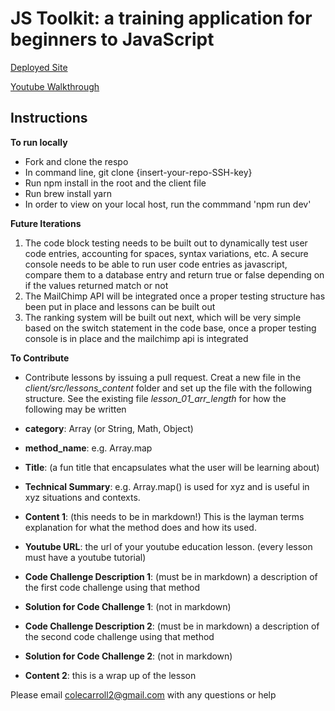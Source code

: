# JS Toolkit: a training application for beginners to JavaScript

[Deployed Site](https://www.jstoolkit.io)

[Youtube Walkthrough](https://youtu.be/w3dXfNHWhdo)

## Instructions

**To run locally**

* Fork and clone the respo
* In command line, git clone {insert-your-repo-SSH-key}
* Run npm install in the root and the client file
* Run brew install yarn
* In order to view on your local host, run the commmand 'npm run dev'

**Future Iterations**

1. The code block testing needs to be built out to dynamically test user code entries, accounting for spaces, syntax variations, etc. A secure console needs to be able to run user code entries as javascript, compare them to a database entry and return true or false depending on if the values returned match or not
2. The MailChimp API will be integrated once a proper testing structure has been put in place and lessons can be built out
3. The ranking system will be built out next, which will be very simple based on the switch statement in the code base, once a proper testing console is in place and the mailchimp api is integrated

**To Contribute**

* Contribute lessons by issuing a pull request. Creat a new file in the _client/src/lessons_content_ folder and set up the file with the following structure. See the existing file _lesson_01_arr_length_ for how the following may be written

* **category**: Array (or String, Math, Object)
* **method_name**: e.g. Array.map
* **Title**: (a fun title that encapsulates what the user will be learning about)
* **Technical Summary**: e.g. Array.map() is used for xyz and is useful in xyz situations and contexts.
* **Content 1**: (this needs to be in markdown!) This is the layman terms explanation for what the method does and how its used.
* **Youtube URL**: the url of your youtube education lesson. (every lesson must have a youtube tutorial)
* **Code Challenge Description 1**: (must be in markdown) a description of the first code challenge using that method
* **Solution for Code Challenge 1**: (not in markdown)
* **Code Challenge Description 2**: (must be in markdown) a description of the second code challenge using that method
* **Solution for Code Challenge 2**: (not in markdown)
* **Content 2**: this is a wrap up of the lesson

Please email colecarroll2@gmail.com with any questions or help
